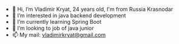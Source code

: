 - 👋 Hi, I’m Vladimir Kryat, 24 years old, I'm from Russia Krasnodar
- 👀 I’m interested in java backend development
- 🌱 I’m currently learning Spring Boot
- 💞️ I’m looking to job of java junior
- 📫 My mail: vladimirkryat@gmail.com

<!---
VladimirKryat/VladimirKryat is a ✨ special ✨ repository because its `README.md` (this file) appears on your GitHub profile.
You can click the Preview link to take a look at your changes.
--->
